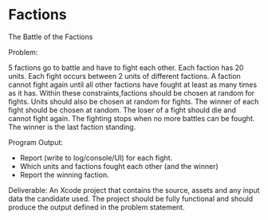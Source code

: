 Factions
========

The Battle of the Factions

Problem:

5 factions go to battle and have to fight each other. Each faction has 20 units. Each fight occurs between 2 units of different factions. A faction cannot fight again until all other factions have fought at least as many times as it has. Within these constraints,factions should be chosen at random for fights. Units should also be chosen at random for fights. The winner of each fight should be chosen at random. The loser of a fight should die and cannot fight again. The fighting stops when no more battles can be fought. The winner is the last faction standing.
 
Program Output:
- Report (write to log/console/UI) for each fight.
- Which units and factions fought each other (and the winner)
- Report the winning faction.
 
Deliverable:
An Xcode project that contains the source, assets and any input data the candidate used. The project should be fully functional and should produce the output defined in the problem statement.
